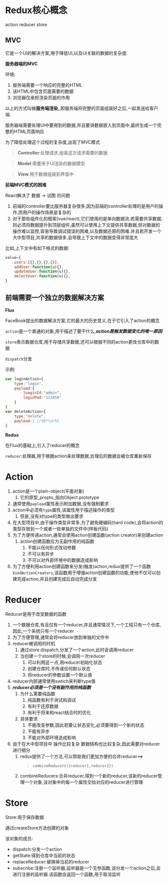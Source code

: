 # Redux核心概念

action reducer store

## MVC

它是一个UI的解决方案,用于降低UI,以及UI关联的数据的复杂度.

**服务器端的MVC**

环境:

1. 服务端需要一个响应的完整的HTML
2. 该HTML中包含页面需要的数据
3. 浏览器仅承担渲染页面的作用

以上的方式叫做**服务端渲染**,,即服务端将完整的页面组装好之后,一起发送给客户端.

服务器端需要处理UI中要用到的数据,并且要讲数据嵌入到页面中,最终生成一个完整的HTML页面响应

为了降低处理这个过程的复杂度,出现了MVC模式

>**Controller**:处理请求,组装这次请求需要的数据

>**Model**:需要用于UI渲染的数据模型

>**View**:用于数据组装到界面中

**前端MVC模式的困难**

React解决了 数据 -> 试图 的问题

1. 前端的controller要比服务器复杂很多,因为前端的controller处理的是用户的操作,而用户的操作场景是复杂的
2. 对于那些组件化的框架(vue/react),它们使用的是单向数据流.若需要共享数据,则必须将数据提升到顶层组件,虽然可以使用上下文提供共享数据,但对数据的操作难以监控,容易导致调试错误的困难,以及数据还原的困难.并且若开发一个大中型项目,共享的数据很多,会导致上下文中的数据变得非常庞大

比如,上下文中有如下格式的数据:

```js
value={
    users:[{},{},{},{}],
    addUser:function(u){},
    updateUser:function(u){},
    delectUser:function(u){},
}
```

## 前端需要一个独立的数据解决方案

**Flux**

FaceBook提出的数据解决方案,它的最大的历史意义,在于它引入了action的概念

`action`是一个普通的对象,用于描述了要干什么,***action是触发数据变化的唯一原因***

`store`表示数据仓库,用于存储共享数据,还可以根据不同的action更改仓库中的数据

`dispatch`分发

示例:

```js
var loginAction={
    type:"login",
    payload:{
        loaginId:"admin",
        loginPwd:"123456"
    }
}
var deleteAction={
    type:"delete",
    payload:1 //用户id为1
}
```


**Redux**

在Flux的基础上,引入了reducer的概念

`reducer`:处理器,用于根据action来处理数据,处理后的数据会被仓库重新保存

# Action 

1. action是一个plain-object(平面对象)
   1. 它的原型_propto_指向Object.prototype
2. 通常使用```payload```属性表示附加数据,没有强制要求
3. action中必须有```type```属性,该属性用于描述操作的类型
   1. 但是,没有对type的类型做出要求
4. 在大型项目中,由于操作类型非常多,为了避免硬编码(hard code),会将action的类型存放到一个或者一些单独的文件中(样板代码)
5. 为了方便传递action,通常会使用action创建函数(action creator)来创建action
   1. action创建函数应为无副作用的纯函数
      1. 不能以任何形式改动参数
      2. 不可以有异步
      3. 不可以对外部环境中的数据造成影响
6. 为了方便利用action创建函数来分发(触发)action,redux提供了一个函数```bindActionCreators```,该函数用于增强action创建函数的功能,使他不仅可以创建完成action,并且创建完成后自动完成分发

# Reducer

Reducer是用于改变数据的函数

1. 一个数据仓库,有且仅有一个reducer,并且通常情况下,一个工程只有一个仓库,因此,一个系统只有一个reducer
2. 为了方便管理,通常会将reducer放到单独的文件中
3. reducer被调用的时机
   1. 通过store.dispatch,分发了一个action,此时会调用reducer
   2. 当创建一个store的时候,会调用一次reducer
      1. 可以利用这一点,用reducer初始化状态
      2. 创建仓库时,不传递任何默认状态
      3. 将reducer的参数设置一个默认值
4. reducer内部通常使用swtich来判断type值
5. ***reducer必须是一个没有副作用的纯函数***
   1. 为什么需要纯函数
      1. 纯函数有利于测试和调试
      2. 有利于还原数据
      3. 有利于将来和react结合时的优化
   2. 具体要求
      1. 不能改变参数,因此若要让状态变化,必须要得到一个新的状态
      2. 不能有异步
      3. 不能对外部环境造成影响
6. 由于在大中型项目中 操作比较复杂 数据结构也比较复杂,因此需要对reducer进行细分
   1. redux提供了一个方法,可以帮助我们更加方便的合并reducer==> 
       > ```combineReducers({reducer1,reducer2})```
   2. combineReducers:合并reducer,得到一个新的reducer,该新的reducer管理一个对象,该对象中的每一个属性交给对应的reducer进行管理

# Store

Store:用于保存数据

通过createStore方法创建的对象

该对象的成员:

- dispatch:分发一个action
- getState:得到仓库中当前的状态
- replaceReducer:替换掉当前的reducer
- subscribe:注册一个监听器,监听器是一个无参函数,该分发一个action之后,会进行注册的监听器.该函数会返回一个函数,用于取消监听
